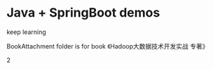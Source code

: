 # Java + SpringBoot demos

keep learning

BookAttachment folder is for book 《Hadoop大数据技术开发实战 专著》

2

